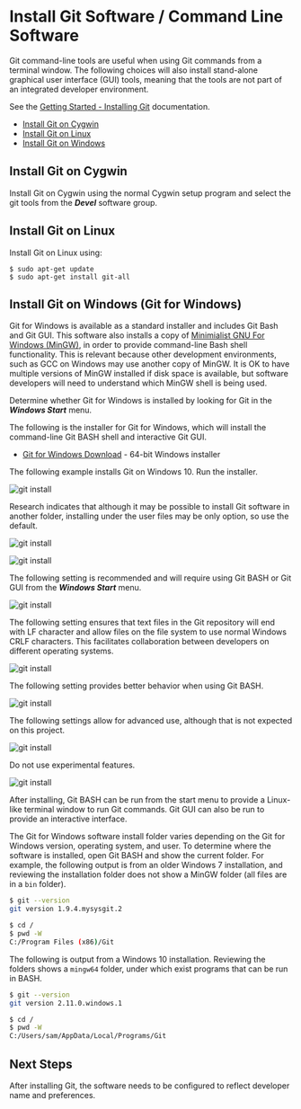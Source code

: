 # Install Git Software / Command Line Software

Git command-line tools are useful when using Git commands from a terminal window.
The following choices will also install stand-alone graphical user interface (GUI) tools,
meaning that the tools are not part of an integrated developer environment.

See the [Getting Started - Installing Git](https://git-scm.com/book/en/v2/Getting-Started-Installing-Git) documentation.

* [Install Git on Cygwin](#install-git-on-cygwin)
* [Install Git on Linux](#install-git-on-linux)
* [Install Git on Windows](#install-git-on-windows-git-for-windows)

## Install Git on Cygwin

Install Git on Cygwin using the normal Cygwin setup program and select the git tools from the ***Devel*** software group.

## Install Git on Linux

Install Git on Linux using:

```
$ sudo apt-get update
$ sudo apt-get install git-all
```

## Install Git on Windows (Git for Windows)

Git for Windows is available as a standard installer and includes Git Bash and Git GUI.
This software also installs a copy of [Minimialist GNU For Windows (MinGW)](http://www.mingw.org/wiki/Getting_Started),
in order to provide command-line Bash shell functionality.
This is relevant because other development environments, such as GCC on Windows may use another copy of MinGW.
It is OK to have multiple versions of MinGW installed if disk space is available,
but software developers will need to understand which MinGW shell is being used.

Determine whether Git for Windows is installed by looking for Git in the ***Windows Start*** menu.

The following is the installer for Git for Windows, which will install
the command-line Git BASH shell and interactive Git GUI.

* [Git for Windows Download](https://git-for-windows.github.io/) - 64-bit Windows installer

The following example installs Git on Windows 10.  Run the installer.

![git install](git-for-windows-images/git-for-windows-install1.png)

Research indicates that although it may be possible to install Git software in another folder,
installing under the user files may be only option, so use the default.

![git install](git-for-windows-images/git-for-windows-install2.png)

![git install](git-for-windows-images/git-for-windows-install3.png)

The following setting is recommended and will require using Git BASH or Git GUI from the ***Windows Start*** menu.

![git install](git-for-windows-images/git-for-windows-install4.png)

The following setting ensures that text files in the Git repository will end with LF character and allow
files on the file system to use normal Windows CRLF characters.
This facilitates collaboration between developers on different operating systems.

![git install](git-for-windows-images/git-for-windows-install5.png)

The following setting provides better behavior when using Git BASH.

![git install](git-for-windows-images/git-for-windows-install6.png)

The following settings allow for advanced use, although that is not expected on this project.

![git install](git-for-windows-images/git-for-windows-install7.png)

Do not use experimental features.

![git install](git-for-windows-images/git-for-windows-install8.png)

After installing, Git BASH can be run from the start menu to provide a Linux-like terminal window to run Git commands.
Git GUI can also be run to provide an interactive interface.

The Git for Windows software install folder varies depending on the Git for Windows version,
operating system, and user.
To determine where the software is installed, open Git BASH and show the current folder.
For example, the following output is from an older Windows 7 installation,
and reviewing the installation folder does not show a MinGW folder (all files are in a `bin` folder).

```sh
$ git --version
git version 1.9.4.mysysgit.2

$ cd /
$ pwd -W
C:/Program Files (x86)/Git
```

The following is output from a Windows 10 installation.
Reviewing the folders shows a `mingw64` folder, under which exist programs that can be run in BASH.

```sh
$ git --version
git version 2.11.0.windows.1

$ cd /
$ pwd -W
C:/Users/sam/AppData/Local/Programs/Git
```

## Next Steps

After installing Git, the software needs to be configured to reflect developer name and preferences.

